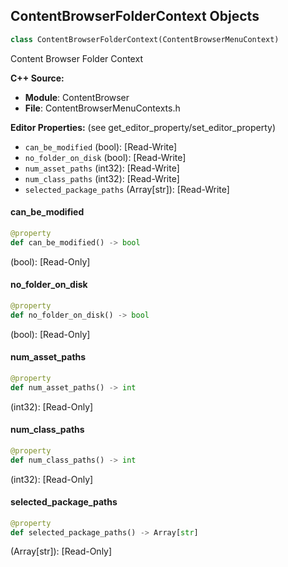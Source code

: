 ## ContentBrowserFolderContext Objects

```python
class ContentBrowserFolderContext(ContentBrowserMenuContext)
```

Content Browser Folder Context

**C++ Source:**

- **Module**: ContentBrowser
- **File**: ContentBrowserMenuContexts.h

**Editor Properties:** (see get_editor_property/set_editor_property)

- ``can_be_modified`` (bool):  [Read-Write]
- ``no_folder_on_disk`` (bool):  [Read-Write]
- ``num_asset_paths`` (int32):  [Read-Write]
- ``num_class_paths`` (int32):  [Read-Write]
- ``selected_package_paths`` (Array[str]):  [Read-Write]

<a id="unreal.ContentBrowserFolderContext.can_be_modified"></a>

#### can_be_modified

```python
@property
def can_be_modified() -> bool
```

(bool):  [Read-Only]

<a id="unreal.ContentBrowserFolderContext.no_folder_on_disk"></a>

#### no_folder_on_disk

```python
@property
def no_folder_on_disk() -> bool
```

(bool):  [Read-Only]

<a id="unreal.ContentBrowserFolderContext.num_asset_paths"></a>

#### num_asset_paths

```python
@property
def num_asset_paths() -> int
```

(int32):  [Read-Only]

<a id="unreal.ContentBrowserFolderContext.num_class_paths"></a>

#### num_class_paths

```python
@property
def num_class_paths() -> int
```

(int32):  [Read-Only]

<a id="unreal.ContentBrowserFolderContext.selected_package_paths"></a>

#### selected_package_paths

```python
@property
def selected_package_paths() -> Array[str]
```

(Array[str]):  [Read-Only]

<a id="unreal.AssetThumbnailWidget"></a>